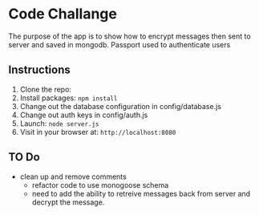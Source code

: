 # Code Challange

The purpose of the app is to show how to encrypt messages then sent to server and saved in mongodb.
Passport used to authenticate users


## Instructions

1. Clone the repo: 
2. Install packages: `npm install`
3. Change out the database configuration in config/database.js
4. Change out auth keys in config/auth.js
5. Launch: `node server.js`
6. Visit in your browser at: `http://localhost:8080`


## TO Do 
  * clean up and remove comments
	* refactor code to use monogoose schema
	* need to add the ability to retreive messages back from server and decrypt the message.
